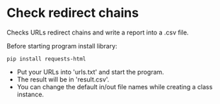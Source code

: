 # Check redirect chains

Checks URLs redirect chains and write a report into a .csv file.

Before starting program install library:

`pip install requests-html`

* Put your URLs into 'urls.txt' and start the program.
* The result will be in 'result.csv'.
* You can change the default in/out file names while creating a class instance.